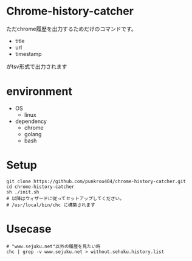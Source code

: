 # Chrome-history-catcher

ただchrome履歴を出力するためだけのコマンドです。

- title
- url
- timestamp

がtsv形式で出力されます

# environment

- OS
    - linux
- dependency
    - chrome
    - golang
    - bash

# Setup

```
git clone https://github.com/punkrou404/chrome-history-catcher.git
cd chrome-history-catcher
sh ./init.sh 
# 以降はウィザードに従ってセットアップしてください。
# /usr/local/bin/chc に構築されます
```

# Usecase

```
# "www.sejuku.net"以外の履歴を見たい時
chc | grep -v www.sejuku.net > without.sehuku.history.list
```